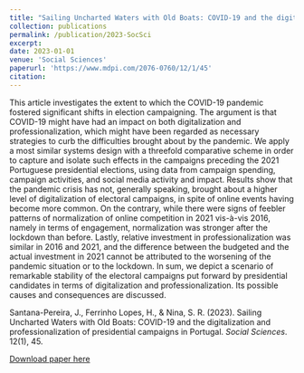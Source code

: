 ```yaml
---
title: "Sailing Uncharted Waters with Old Boats: COVID-19 and the digitalization and professionalization of presidential campaigns in Portugal"
collection: publications
permalink: /publication/2023-SocSci
excerpt: 
date: 2023-01-01
venue: 'Social Sciences'
paperurl: 'https://www.mdpi.com/2076-0760/12/1/45'
citation: 
---
```


This article investigates the extent to which the COVID-19 pandemic fostered significant shifts in election campaigning. The argument is that COVID-19 might have had an impact on both digitalization and professionalization, which might have been regarded as necessary strategies to curb the difficulties brought about by the pandemic. We apply a most similar systems design with a threefold comparative scheme in order to capture and isolate such effects in the campaigns preceding the 2021 Portuguese presidential elections, using data from campaign spending, campaign activities, and social media activity and impact. Results show that the pandemic crisis has not, generally speaking, brought about a higher level of digitalization of electoral campaigns, in spite of online events having become more common. On the contrary, while there were signs of feebler patterns of normalization of online competition in 2021 vis-à-vis 2016, namely in terms of engagement, normalization was stronger after the lockdown than before. Lastly, relative investment in professionalization was similar in 2016 and 2021, and the difference between the budgeted and the actual investment in 2021 cannot be attributed to the worsening of the pandemic situation or to the lockdown. In sum, we depict a scenario of remarkable stability of the electoral campaigns put forward by presidential candidates in terms of digitalization and professionalization. Its possible causes and consequences are discussed.

Santana-Pereira, J., Ferrinho Lopes, H., & Nina, S. R. (2023). Sailing Uncharted Waters with Old Boats: COVID-19 and the digitalization and professionalization of presidential campaigns in Portugal. <i>Social Sciences</i>. 12(1), 45.

[Download paper here](https://www.mdpi.com/2076-0760/12/1/45)

